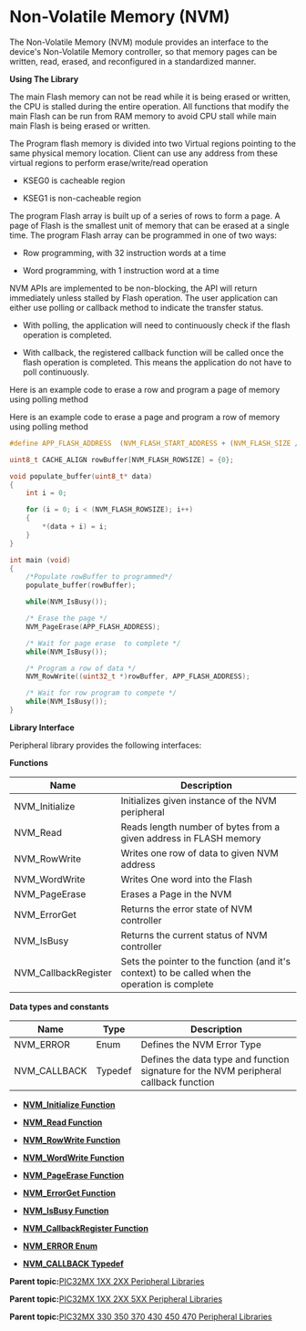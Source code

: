 # Non-Volatile Memory \(NVM\)

The Non-Volatile Memory \(NVM\) module provides an interface to the device's Non-Volatile Memory controller, so that memory pages can be written, read, erased, and reconfigured in a standardized manner.

**Using The Library**

The main Flash memory can not be read while it is being erased or written, the CPU is stalled during the entire operation. All functions that modify the main Flash can be run from RAM memory to avoid CPU stall while main main Flash is being erased or written.

The Program flash memory is divided into two Virtual regions pointing to the same physical memory location. Client can use any address from these virtual regions to perform erase/write/read operation

-   KSEG0 is cacheable region

-   KSEG1 is non-cacheable region


The program Flash array is built up of a series of rows to form a page. A page of Flash is the smallest unit of memory that can be erased at a single time. The program Flash array can be programmed in one of two ways:

-   Row programming, with 32 instruction words at a time

-   Word programming, with 1 instruction word at a time


NVM APIs are implemented to be non-blocking, the API will return immediately unless stalled by Flash operation. The user application can either use polling or callback method to indicate the transfer status.

-   With polling, the application will need to continuously check if the flash operation is completed.

-   With callback, the registered callback function will be called once the flash operation is completed. This means the application do not have to poll continuously.


Here is an example code to erase a row and program a page of memory using polling method

Here is an example code to erase a page and program a row of memory using polling method

```c
#define APP_FLASH_ADDRESS  (NVM_FLASH_START_ADDRESS + (NVM_FLASH_SIZE / 2))

uint8_t CACHE_ALIGN rowBuffer[NVM_FLASH_ROWSIZE] = {0};

void populate_buffer(uint8_t* data)
{
    int i = 0;

    for (i = 0; i < (NVM_FLASH_ROWSIZE); i++)
    {
        *(data + i) = i;
    }
}

int main (void)
{
    /*Populate rowBuffer to programmed*/
    populate_buffer(rowBuffer);

    while(NVM_IsBusy());

    /* Erase the page */
    NVM_PageErase(APP_FLASH_ADDRESS);

    /* Wait for page erase  to complete */
    while(NVM_IsBusy());

    /* Program a row of data */
    NVM_RowWrite((uint32_t *)rowBuffer, APP_FLASH_ADDRESS);

    /* Wait for row program to compete */
    while(NVM_IsBusy());
}

```

**Library Interface**

Peripheral library provides the following interfaces:

**Functions**

|Name|Description|
|----|-----------|
|NVM\_Initialize|Initializes given instance of the NVM peripheral|
|NVM\_Read|Reads length number of bytes from a given address in FLASH memory|
|NVM\_RowWrite|Writes one row of data to given NVM address|
|NVM\_WordWrite|Writes One word into the Flash|
|NVM\_PageErase|Erases a Page in the NVM|
|NVM\_ErrorGet|Returns the error state of NVM controller|
|NVM\_IsBusy|Returns the current status of NVM controller|
|NVM\_CallbackRegister|Sets the pointer to the function \(and it's context\) to be called when the operation is complete|

**Data types and constants**

|Name|Type|Description|
|----|----|-----------|
|NVM\_ERROR|Enum|Defines the NVM Error Type|
|NVM\_CALLBACK|Typedef|Defines the data type and function signature for the NVM peripheral callback function|

-   **[NVM\_Initialize Function](GUID-D1578E62-CDD7-4417-B37D-E0CCE8D1741E.md)**  

-   **[NVM\_Read Function](GUID-67000342-168A-4F98-BEE2-7861B3B5B236.md)**  

-   **[NVM\_RowWrite Function](GUID-33942AE6-41CC-45A7-B950-0E2A2E0F5929.md)**  

-   **[NVM\_WordWrite Function](GUID-11B81AA8-557B-46F5-BFA3-D4A2B36F5C97.md)**  

-   **[NVM\_PageErase Function](GUID-D3B337A4-DB43-4F6C-95D4-D4950603ACCF.md)**  

-   **[NVM\_ErrorGet Function](GUID-B17E6D26-9C9E-48EF-9274-16AB5B9EE5FA.md)**  

-   **[NVM\_IsBusy Function](GUID-05C82636-CFAE-4469-9486-47026C2E3400.md)**  

-   **[NVM\_CallbackRegister Function](GUID-7029F6B0-181B-4194-AE7D-95ECDFDE7F14.md)**  

-   **[NVM\_ERROR Enum](GUID-7FF0409F-92AB-458A-AF5F-B1C5B6D07D3C.md)**  

-   **[NVM\_CALLBACK Typedef](GUID-717D16DB-4555-4A5F-9487-230CB90044B1.md)**  


**Parent topic:**[PIC32MX 1XX 2XX Peripheral Libraries](GUID-DD9F92A3-1B1F-4068-A4CC-C71672A1BF54.md)

**Parent topic:**[PIC32MX 1XX 2XX 5XX Peripheral Libraries](GUID-232A3DC0-B096-45AA-9430-33A2C9BA694A.md)

**Parent topic:**[PIC32MX 330 350 370 430 450 470 Peripheral Libraries](GUID-4F5C226F-136E-4C6B-8A7F-0DF12557C7F8.md)


